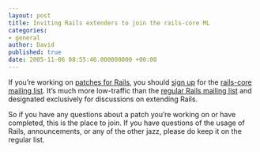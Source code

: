 ```yaml
---
layout: post
title: Inviting Rails extenders to join the rails-core ML
categories:
- general
author: David
published: true
date: 2005-11-06 08:55:46.000000000 +00:00
---
```

<p>If you&#8217;re working on <a href="http://dev.rubyonrails.org/report/3">patches for Rails</a>, you should <a href="http://lists.rubyonrails.org/mailman/listinfo/rails-core">sign up</a> for the <a href="http://wrath.rubyonrails.org/pipermail/rails-core/">rails-core mailing list</a>. It&#8217;s much more low-traffic than the <a href="http://dir.gmane.org/gmane.comp.lang.ruby.rails">regular Rails mailing list</a> and designated exclusively for discussions on extending Rails.</p>
<p>So if you have any questions about a patch you&#8217;re working on or have completed, this is the place to join. If you have questions of the usage of Rails, announcements, or any of the other jazz, please do keep it on the regular list.</p>